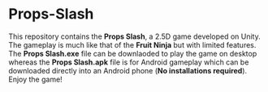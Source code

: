 # Props-Slash
This repository contains the **Props Slash**, a 2.5D game developed on Unity. The gameplay is much like that of the **Fruit Ninja** but with limited features. The **Props Slash.exe** file can be downlaoded to play the game on desktop whereas the **Props Slash.apk** file is for Android gameplay which can be downloaded directly into an Android phone (**No installations required**). Enjoy the game!   
